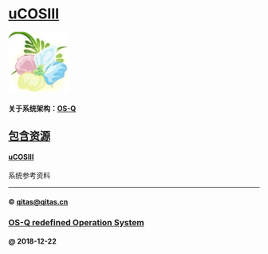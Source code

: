 ﻿# [uCOSIII](https://github.com/OS-Q/uCOSIII) 

[![sites](OS-Q/OS-Q.png)](http://www.OS-Q.com)

#### 关于系统架构：[OS-Q](https://github.com/OS-Q/OS-Q)

## [包含资源](OS-Q/) 

#### [uCOSIII](uCOSIII/)

系统参考资料

---

####  © qitas@qitas.cn
###  [OS-Q redefined Operation System](http://www.OS-Q.com)
####  @ 2018-12-22
